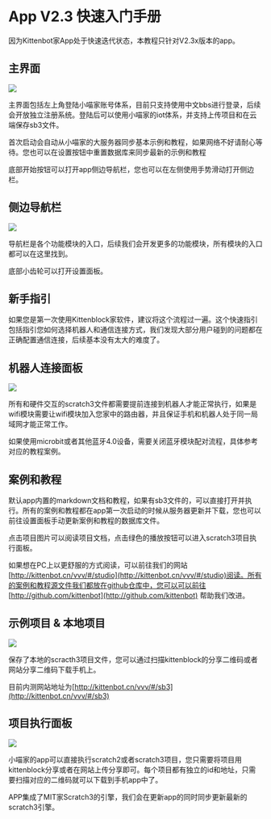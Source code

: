 # App V2.3 快速入门手册

因为Kittenbot家App处于快速迭代状态，本教程只针对V2.3x版本的app。

## 主界面
![](./images/IMG_3083.PNG)


主界面包括左上角登陆小喵家账号体系，目前只支持使用中文bbs进行登录，后续会开放独立注册系统。登陆后可以使用小喵家的iot体系，并支持上传项目和在云端保存sb3文件。

首次启动会自动从小喵家的大服务器同步基本示例和教程，如果网络不好请耐心等待。您也可以在设置按钮中重置数据库来同步最新的示例和教程

底部开始按钮可以打开app侧边导航栏，您也可以在左侧使用手势滑动打开侧边栏。

## 侧边导航栏

![](./images/IMG_3084.PNG)

导航栏是各个功能模块的入口，后续我们会开发更多的功能模块，所有模块的入口都可以在这里找到。

底部小齿轮可以打开设置面板。

## 新手指引

如果您是第一次使用Kittenblock家软件，建议将这个流程过一遍。这个快速指引包括指引您如何选择机器人和通信连接方式，我们发现大部分用户碰到的问题都在正确配置通信连接，后续基本没有太大的难度了。

## 机器人连接面板

![](./images/IMG_3085.PNG)

所有和硬件交互的scratch3文件都需要提前连接到机器人才能正常执行，如果是wifi模块需要让wifi模块加入您家中的路由器，并且保证手机和机器人处于同一局域网才能正常工作。

如果使用microbit或者其他蓝牙4.0设备，需要关闭蓝牙模块配对流程，具体参考对应的教程案例。

## 案例和教程

默认app内置的markdown文档和教程，如果有sb3文件的，可以直接打开并执行。所有的案例和教程都在app第一次启动的时候从服务器更新并下载，您也可以前往设置面板手动更新案例和教程的数据库文件。

点击项目图片可以阅读项目文档，点击绿色的播放按钮可以进入scratch3项目执行面板。

如果想在PC上以更舒服的方式阅读，可以前往我们的网站 [http://kittenbot.cn/vvv/#/studio](http://kittenbot.cn/vvv/#/studio)阅读。所有的案例和教程源文件我们都放在github仓库中，您可以可以前往 [http://github.com/kittenbot](http://github.com/kittenbot) 帮助我们改进。

## 示例项目 & 本地项目

![](./images/IMG_3086.PNG)

保存了本地的scracth3项目文件，您可以通过扫描kittenblock的分享二维码或者网站分享二维码下载手机上。

目前内测网站地址为[http://kittenbot.cn/vvv/#/sb3](http://kittenbot.cn/vvv/#/sb3)

## 项目执行面板

![](./images/IMG_3088.PNG)

小喵家的app可以直接执行scratch2或者scratch3项目，您只需要将项目用kittenblock分享或者在网站上传分享即可。每个项目都有独立的id和地址，只需要扫描对应的二维码就可以下载到手机app中了。

APP集成了MIT家Scratch3的引擎，我们会在更新app的同时同步更新最新的scratch3引擎。






